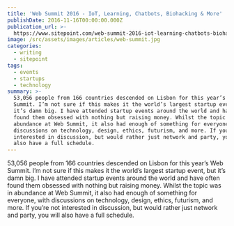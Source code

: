 ```yaml
---
title: 'Web Summit 2016 - IoT, Learning, Chatbots, Biohacking & More'
publishDate: 2016-11-16T00:00:00.000Z
publication_url: >-
  https://www.sitepoint.com/web-summit-2016-iot-learning-chatbots-biohacking-more/
image: /src/assets/images/articles/web-summit.jpg
categories:
  - writing
  - sitepoint
tags:
  - events
  - startups
  - technology
summary: >-
  53,056 people from 166 countries descended on Lisbon for this year’s Web
  Summit. I’m not sure if this makes it the world’s largest startup event, but
  it’s damn big. I have attended startup events around the world and have often
  found them obsessed with nothing but raising money. Whilst the topic was in
  abundance at Web Summit, it also had enough of something for everyone, with
  discussions on technology, design, ethics, futurism, and more. If you’re not
  interested in discussion, but would rather just network and party, you will
  also have a full schedule.
---
```


53,056 people from 166 countries descended on Lisbon for this year’s Web Summit. I’m not sure if this makes it the world’s largest startup event, but it’s damn big. I have attended startup events around the world and have often found them obsessed with nothing but raising money. Whilst the topic was in abundance at Web Summit, it also had enough of something for everyone, with discussions on technology, design, ethics, futurism, and more. If you’re not interested in discussion, but would rather just network and party, you will also have a full schedule.
